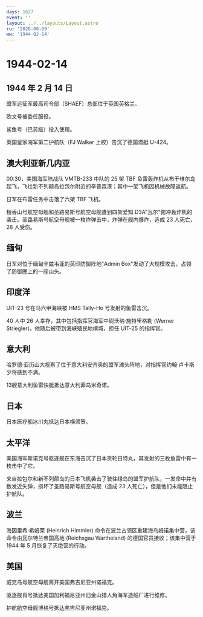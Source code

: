 ```yaml
---
days: 1627
event: ''
layout: ../../layouts/Layout.astro
ru: '2026-08-09'
ww: '1944-02-14'
---
```


# 1944-02-14

## 1944 年 2 月 14 日

盟军远征军最高司令部（SHAEF）总部位于英国英格兰。

欧文号被委任服役。

鲨鱼号（巴劳级）投入使用。

英国皇家海军第二护航队（FJ Walker 上校）击沉了德国潜艇 U-424。

## 澳大利亚新几内亚

00:30，美国海军陆战队 VMTB-233 中队的 25 架 TBF
鱼雷轰炸机从布干维尔岛起飞，飞往新不列颠岛拉包尔附近的辛普森港；其中一架飞机因机械故障返航。

日军在布雷任务中击落了六架 TBF 飞机。

檀香山号航空母舰和圣路易斯号航空母舰遭到四架爱知
D3A"瓦尔"俯冲轰炸机的袭击。圣路易斯号航空母舰被一枚炸弹击中，炸弹在舰内爆炸，造成
23 人死亡，28 人受伤。

## 缅甸

日军对位于缅甸辛兹韦亚的英印防御阵地"Admin
Box"发动了大规模攻击，占领了防御圈上的一座山头。

## 印度洋

UIT-23 号在马六甲海峡被 HMS Tally-Ho 号发射的鱼雷击沉。

40 人中 26 人幸存，其中包括指挥官海军中尉沃纳·施特里格勒 (Werner
Striegler)，他随后被带到海峡殖民地槟城，担任 UIT-25 的指挥官。

## 意大利

哈罗德·亚历山大视察了位于意大利安齐奥的盟军滩头阵地，对指挥官约翰·卢卡斯少将感到不满。

13艘意大利鱼雷快艇抵达意大利菲乌米奇诺。

## 日本

日本医疗船冰川丸抵达日本横须贺。

## 太平洋

美国海军斯诺克号驱逐舰在东海击沉了日本货轮日特丸，其发射的三枚鱼雷中有一枚击中了它。

来自拉包尔和新不列颠岛的日本飞机袭击了驶往绿岛的盟军护航队，一发命中并有数发近失弹，损坏了圣路易斯号航空母舰（造成
23 人死亡），但是他们未能阻止护航队。

## 波兰

海因里希·希姆莱 (Heinrich Himmler)
命令在波兰占领区重建海乌姆诺集中营，该命令由瓦尔特兰帝国高地 (Reichsgau
Wartheland) 的德国官员接收；该集中营于 1944 年 5 月恢复了灭绝营的行动。

## 美国

威克岛号航空母舰离开美国弗吉尼亚州诺福克。

驱逐舰肖号抵达美国加利福尼亚州旧金山猎人角海军造船厂进行维修。

护航航空母舰博格号抵达弗吉尼亚州诺福克。